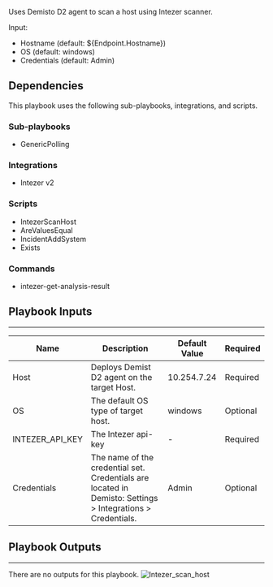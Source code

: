 Uses Demisto D2 agent to scan a host using Intezer scanner.

Input:
* Hostname (default: ${Endpoint.Hostname})
* OS (default: windows)
* Credentials (default: Admin)

## Dependencies
This playbook uses the following sub-playbooks, integrations, and scripts.

### Sub-playbooks
* GenericPolling

### Integrations
* Intezer v2

### Scripts
* IntezerScanHost
* AreValuesEqual
* IncidentAddSystem
* Exists

### Commands
* intezer-get-analysis-result

## Playbook Inputs
---

| **Name** | **Description** | **Default Value** | **Required** |
| --- | --- | --- | --- | 
| Host | Deploys Demist D2 agent on the target Host. | 10.254.7.24 | Required |
| OS | The default OS type of target host. | windows | Optional |
| INTEZER_API_KEY | The Intezer api-key | - | Required |
| Credentials | The name of the credential set. Credentials are located in Demisto: Settings > Integrations > Credentials. | Admin | Optional |

## Playbook Outputs
---
There are no outputs for this playbook.
![Intezer_scan_host](https://github.com/demisto/content/blob/77dfca704d8ac34940713c1737f89b07a5fc2b9d/images/playbooks/Intezer_scan_host.png)
